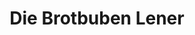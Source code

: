 ---
title: "Die Brotbuben Lener"
url: /innsbruck/die-brotbuben-lener-museumstrasse/
shop: Bäckerei
---
